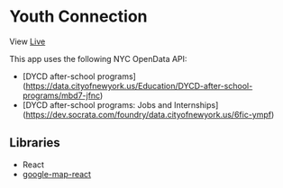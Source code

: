 # Youth Connection

View [Live](https://focused-hypatia-6418d8.netlify.com/)

This app uses the following NYC OpenData API: 
* [DYCD after-school programs] (https://data.cityofnewyork.us/Education/DYCD-after-school-programs/mbd7-jfnc) 
* [DYCD after-school programs: Jobs and Internships] (https://dev.socrata.com/foundry/data.cityofnewyork.us/6fic-ympf)



## Libraries

* React
* [google-map-react](https://github.com/istarkov/google-map-react)
